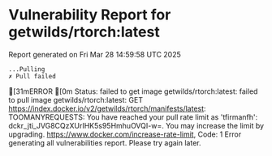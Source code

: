 # Vulnerability Report for getwilds/rtorch:latest

Report generated on Fri Mar 28 14:59:58 UTC 2025

    ...Pulling
    ✗ Pull failed
[31mERROR  [0m Status: failed to get image getwilds/rtorch:latest: failed to pull image getwilds/rtorch:latest: GET https://index.docker.io/v2/getwilds/rtorch/manifests/latest: TOOMANYREQUESTS: You have reached your pull rate limit as 'tfirmanfh': dckr_jti_JVG8CQzXUrIHK5s95HmhuOVQI-w=. You may increase the limit by upgrading. https://www.docker.com/increase-rate-limit, Code: 1 
Error generating all vulnerabilities report. Please try again later.
